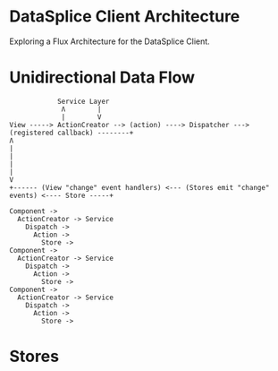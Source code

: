# DataSplice Client Architecture
Exploring a Flux Architecture for the DataSplice Client.

# Unidirectional Data Flow

```
            Service Layer
             Ʌ        |
             |        V
View -----> ActionCreator --> (action) ----> Dispatcher ---> (registered callback) --------+
Ʌ                                                                                          |
|                                                                                          |
|                                                                                          V
+------ (View "change" event handlers) <--- (Stores emit "change" events) <---- Store -----+
```

```
Component ->
  ActionCreator -> Service
    Dispatch ->
      Action ->
        Store ->
Component ->
  ActionCreator -> Service
    Dispatch ->
      Action ->
        Store ->
Component ->
  ActionCreator -> Service
    Dispatch ->
      Action ->
        Store ->
```

# Stores
